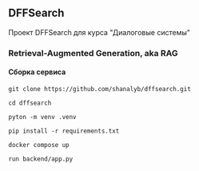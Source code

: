 ## DFFSearch
Проект DFFSearch для курса "Диалоговые системы"

### Retrieval-Augmented Generation, aka RAG
#### Сборка сервиса

```commandline
git clone https://github.com/shanalyb/dffsearch.git
```

```commandline
cd dffsearch
```

```commandline
pyton -m venv .venv
```

```commandline
pip install -r requirements.txt
```

```commandline
docker compose up
```

```commandline
run backend/app.py
```